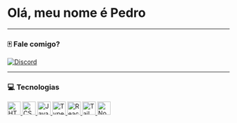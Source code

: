 # Olá, meu nome é Pedro

<hr>

### 🀄 Fale comigo?

<p>
    <a href="https://discordapp.com/users/336993368561418244/">
        <img alt="Discord" src="https://img.shields.io/static/v1?style=flat&logo=discord&logoColor=white&color=%237289DA&label=&message=pdr%238400"/>
    </a>
</p>

<hr>

### 💻 Tecnologias

<p>
    <a href="https://html.spec.whatwg.org/multipage/">
        <img alt="HTML" width="30em" height="30em" src="https://cdn.worldvectorlogo.com/logos/html-1.svg">
    </a>
    <a href="https://www.w3.org/Style/CSS/Overview.en.html">
        <img alt="CSS" width="30em" height="30em" src="https://cdn.worldvectorlogo.com/logos/css-3.svg">
    </a>
    <a href="https://www.javascript.com/">
        <img alt="JavaScript" width="30em" height="30em" src="https://cdn.worldvectorlogo.com/logos/javascript-1.svg">
    </a>
    <a href="https://www.typescriptlang.org/">
        <img alt="TypeScript" width="30em" height="30em" src="https://cdn.worldvectorlogo.com/logos/typescript.svg">
    </a>
    <a href="https://reactjs.org/">
        <img alt="React" width="30em" height="30em" src="https://cdn.worldvectorlogo.com/logos/react-2.svg">    
    </a>
    <a href="https://tailwindcss.com/">
        <img alt="Tailwind" width="30em" height="30em" src="https://cdn.worldvectorlogo.com/logos/tailwind-css-2.svg">    
    </a>
    <a href="https://nodejs.org/en/">
        <img alt="Node" width="30em" height="30em" src="https://cdn.worldvectorlogo.com/logos/nodejs-1.svg">    
    </a>
</p>
